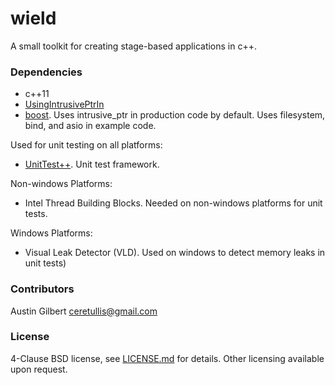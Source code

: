  # wield 

A small toolkit for creating stage-based applications in c++.

### Dependencies 

- c++11
- [UsingIntrusivePtrIn](https://github.com/paxos1977/UsingIntrusivePtrIn)
- [boost](http://boost.org). Uses intrusive_ptr in production code by default. Uses filesystem, bind, and asio in example code.

Used for unit testing on all platforms:

- [UnitTest++](https://github.com/unittest-cpp/unittest-cpp). Unit test framework.

Non-windows Platforms:

- Intel Thread Building Blocks. Needed on non-windows platforms for unit tests.

Windows Platforms:

- Visual Leak Detector (VLD). Used on windows to detect memory leaks in unit tests)

### Contributors 

Austin Gilbert <ceretullis@gmail.com>

### License

4-Clause BSD license, see [LICENSE.md](LICENSE.md) for details. Other licensing available upon request. 
